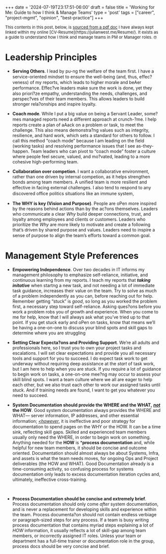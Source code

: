 +++
date = '2024-07-19T23:17:51-06:00'
draft = false
title = 'Working for Me: Guide to how I think & Manage Teams'
type = 'post'
tags = ["career", "project-mgmt", "opinion", "best-practice"]
+++

  <style type="text/css">
        .e-mail:before {
            content: attr(data-website) "\0040" attr(data-user);
            unicode-bidi: bidi-override;
            direction: rtl;
        }
    </style>

<div style="font-size: 13px;">
This contents in this post, below, is <a href="https://julianwest.me/Resume/Working%20for%20Julian.pdf">sourced from a pdf doc</a> I have always kept linked within my online [CV-Resume](https://julianwest.me/Resume/).  It exists as a guide to understand how I think and manage teams in PM or Manager roles. 🤓
</div>

# Leadership Principles <br />

- **Serving Others**. I lead by pu-ng the welfare of the team first. I have a service-oriented
mindset to ensure the well-being (and, thus, eﬀec?veness) of my reports, which leads to higher
morale and beAer performance. Eﬀec?ve leaders make sure the work is done, yet they also
priori?ze empathy, understanding the needs, challenges, and perspec?ves of their team
members. This allows leaders to build stronger rela?onships and inspire loyalty. <br />

- **Coach mode**. While I put a big value on being a Servant Leader, some?mes managed
reports need a diﬀerent approach at crunch-?me. I help reports create a plan of aAack on a
problem or task, to meet the challenge. This also means demonstra?ng values such as integrity,
resilience, and hard work, which sets a standard for others to follow. I call this method “coach
mode” because I am leading on the field (working tasks) and resolving performance issues that I
see as-they-happen. Team leaders who can pivot to “coach mode” foster a culture where people
feel secure, valued, and mo?vated, leading to a more cohesive high-performing team. <br />

- **Collaboration over competion**. I want a collaborative environment, rather than one
driven by internal competion, as it helps strengthen bonds among team members. A unified
team is more resilient and eﬀective in facing external challenges. I also tend to respond to any
discovered oﬃce politics situations like an immune system, <br />

- **The WHY is key (Vision and Purpose)**. People are oPen more inspired by the reasons
behind actions than by the ac?ons themselves. Leaders who communicate a clear *Why* build
deeper connections, trust, and loyalty among employees and clients or customers. Leaders who
prioritize the *Why* are more likely to motivate and create a following that’s driven by shared
purpose and values. Leaders need to inspire a sense of purpose to align the team’s eﬀorts
toward a common goal. <br />

# Management Style Preferences <br />

- **Empowering Independence**. Over two decades in IT informs my management
philosophy to emphasize self-reliance, initiative, and continuous learning from my reports. I
teach my reports that ***taking initative*** when startng a new task, and not needing a lot of
immediate task guidance, increases their value on the team. Try to solve as much of a problem
independently as you can, before reaching out for help. Remember getting “stuck” is *good*, so
long as you worked the problem first, a necessary step toward self-reliance. Asking ques?ons
before you work a problem robs you of growth and experience. When you come to me for help,
know that I will always ask what you’ve tried up to that point. If you get stuck early and oPen
on tasks, know that means we’ll be having a one-on-one to discuss your blind spots and skill
gaps to determine where you are struggling

- **Setting Clear Expecta?ons and Providing Support**. We’re all adults and professionals
here, so I trust you to own your project tasks and escalations. I will set clear expectations and
provide you all necessary tools and support for you to succeed. I do expect task work to get
underway without requiring deep assistance at the *start* of task work, but I am here to help when you are stuck. If you require a lot of
guidance to begin work on tasks, a one-on-one mee?ng may occur to assess your skill blind
spots. I want a team culture where we all are eager to help each other, but we also trust each
other to work our assigned tasks until stuck. And if training needs are found, I want to get you whatever you need to succeed.<br />

- **System Documentation should provide the WHERE and the WHAT,** <i><u><b>not</u></i> the HOW</b>. Good
system documentation always provides the WHERE and WHAT— server information, IP
addresses, and other essential information; <i><u><however</u></i></b>, it is ineﬀective and poor strategy for
documentation to spend pages on the WHY or the HOW. It can be a time sink, reflecting skill gaps. Skilled and experienced team members usually only need the WHERE, in order to begin work on something. Anything needed for the **HOW** is ***process documentation** and, while helpful for new team members, it should be concise and outcome oriented. Documentation should almost always be about Systems, Infra, and assets is what the team needs moves, for ongoing Ops and Project deliverables (the HOW and WHAT). Good Documentation already is a time-consuming activity, so confusing process for systems documentation only leads to excess documentation iteration cycles and, ultimately, ineffective cross-training. 

 <br />

- **Process Documentation should be concise and extremely brief**. Process documentation
should only come *after* system documentation, and is never a replacement for developing skills and
experience within the team. Process documenta?on should not contain endless verbiage or paragraph-sized
steps for any process. If a team is busy writing process documentation that contains myriad
steps explaining a lot of *HOW* information, it usually reflects a lot of skill-gap among team members, or incorrectly assigned IT roles. Unless your team or department has a full-time trainer or documentation role in the group, process docs should be very concise and brief.